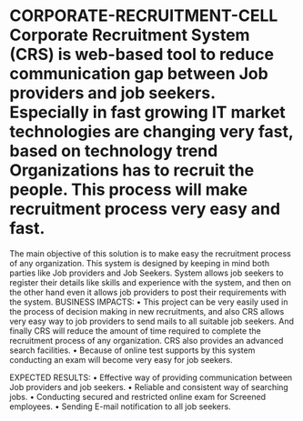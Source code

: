 # CORPORATE-RECRUITMENT-CELL  Corporate Recruitment System (CRS) is web-based tool to reduce communication gap between Job providers and job seekers. Especially in fast growing IT market technologies are changing very fast, based on technology trend Organizations has to recruit the people. This process will make recruitment process very easy and fast.
The main objective of this solution is to make easy the recruitment process of any organization. This system is designed by keeping in mind both parties like Job providers and Job Seekers. System allows job seekers to register their details like skills and experience with the system, and then on the other hand even it allows job providers to post their requirements with the system. BUSINESS IMPACTS:
•	This project can be very easily used in the process of decision making in new recruitments, and also CRS allows very easy way to job providers to send mails to all suitable job seekers. And finally CRS will reduce the amount of time required to complete the recruitment process of any organization. CRS also provides an advanced search facilities.
•	Because of online test supports by this system conducting an exam will become very easy for job seekers.
 
EXPECTED RESULTS:
•	Effective way of providing communication between Job providers and job seekers.
•	Reliable and consistent way of searching jobs.
•	Conducting secured and restricted online exam for Screened employees.
•	Sending E-mail notification to all job seekers.
